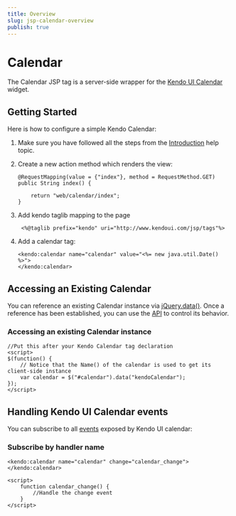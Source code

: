 ```yaml
---
title: Overview
slug: jsp-calendar-overview
publish: true
---
```


# Calendar

The Calendar JSP tag is a server-side wrapper for the [Kendo UI Calendar](http://docs.kendoui.com/api/web/calendar) widget.

## Getting Started

Here is how to configure a simple Kendo Calendar:

1.  Make sure you have followed all the steps from the [Introduction](http://docs.kendoui.com/getting-started/using-kendo-with/jsp/introduction) help topic.

2.  Create a new action method which renders the view:

        @RequestMapping(value = {"index"}, method = RequestMethod.GET)
        public String index() {

            return "web/calendar/index";
        }

3. Add kendo taglib mapping to the page

        <%@taglib prefix="kendo" uri="http://www.kendoui.com/jsp/tags"%>

4.  Add a calendar tag:

        <kendo:calendar name="calendar" value="<%= new java.util.Date() %>">
        </kendo:calendar>

## Accessing an Existing Calendar

You can reference an existing Calendar instance via [jQuery.data()](http://api.jquery.com/jQuery.data/).
Once a reference has been established, you can use the [API](http://docs.kendoui.com/api/web/calendar#methods) to control its behavior.

### Accessing an existing Calendar instance

    //Put this after your Kendo Calendar tag declaration
    <script>
    $(function() {
        // Notice that the Name() of the calendar is used to get its client-side instance
        var calendar = $("#calendar").data("kendoCalendar");
    });
    </script>

## Handling Kendo UI Calendar events

You can subscribe to all [events](http://docs.kendoui.com/api/web/datepicker#events) exposed by Kendo UI calendar:

### Subscribe by handler name

    <kendo:calendar name="calendar" change="calendar_change"></kendo:calendar>

    <script>
        function calendar_change() {
            //Handle the change event
        }
    </script>
